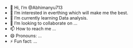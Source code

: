 - 👋 Hi, I’m @Abhimanyu713
- 👀 I’m interested in everthing which will make me the best.
- 🌱 I’m currently learning Data analysis.
- 💞️ I’m looking to collaborate on ...
- 📫 How to reach me ...
- 😄 Pronouns: ...
- ⚡ Fun fact: ...

<!---
Abhimanyu713/Abhimanyu713 is a ✨ special ✨ repository because its `README.md` (this file) appears on your GitHub profile.
You can click the Preview link to take a look at your changes.
--->

